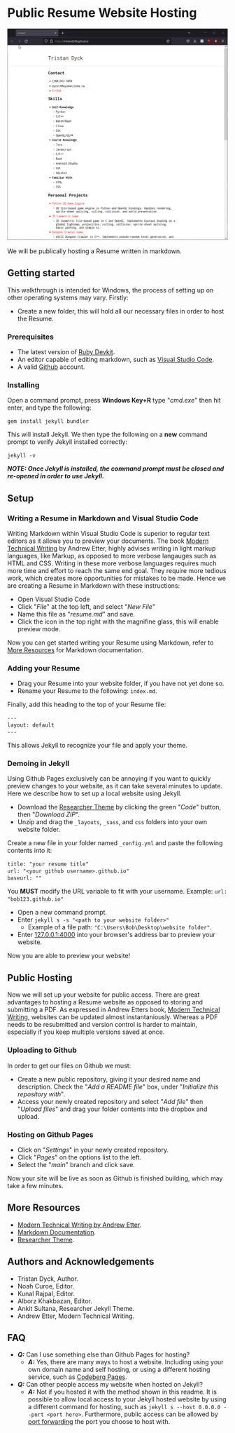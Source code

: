 # Public Resume Website Hosting

![website demo gif](demo.gif)

We will be publically hosting a Resume written in markdown.

## Getting started

This walkthrough is intended for Windows, the process of setting up on other operating systems may vary. Firstly:

- Create a new folder, this will hold all our necessary files in order to host the Resume.

### Prerequisites

- The latest version of [Ruby Devkit](https://rubyinstaller.org/downloads/).
- An editor capable of editing markdown, such as [Visual Studio Code](https://code.visualstudio.com/).
- A valid [Github](https://github.com/) account.

### Installing

Open a command prompt, press **Windows Key+R** type "*cmd.exe*" then hit enter, and type the following:

    gem install jekyll bundler

This will install Jekyll. We then type the following on a **new** command prompt to verify Jekyll installed correctly:

    jekyll -v

***NOTE: Once Jekyll is installed, the command prompt must be closed and re-opened in order to use Jekyll.***

## Setup

### Writing a Resume in Markdown and Visual Studio Code

Writing Markdown within Visual Studio Code is superior to regular text editors as it allows you to preview your documents. The book [Modern Technical Writing](https://github.com/tristand246/tristand246.github.io#more-resources) by Andrew Etter, highly advises writing in light markup languages, like Markup, as opposed to more verbose langauges such as HTML and CSS. Writing in these more verbose languages requires much more time and effort to reach the same end goal. They require more tedious work, which creates more opportunities for mistakes to be made. Hence we are creating a Resume in Markdown with these instructions:

- Open Visual Studio Code
- Click "*File*" at the top left, and select "*New File*"
- Name this file as "*resume.md*" and save.
- Click the icon in the top right with the magnifine glass, this will enable preview mode.

Now you can get started writing your Resume using Markdown, refer to [More Resources](https://github.com/tristand246/tristand246.github.io#more-resources) for Markdown documentation.

### Adding your Resume

- Drag your Resume into your website folder, if you have not yet done so.
- Rename your Resume to the following: `index.md`.

Finally, add this heading to the top of your Resume file:

    ---
    layout: default
    ---

This allows Jekyll to recognize your file and apply your theme.

### Demoing in Jekyll

Using Github Pages exclusively can be annoying if you want to quickly preview changes to your website, as it can take several minutes to update. Here we describe how to set up a local website using Jekyll.

- Download the [Researcher Theme](https://github.com/tristand246/tristand246.github.io#more-resources) by clicking the green "*Code*" button, then "*Download ZIP*".
- Unzip and drag the `_layouts`, `_sass`, and `css` folders into your own website folder.

Create a new file in your folder named `_config.yml` and paste the following contents into it:

    title: "your resume title"
    url: "<your github username>.github.io"
    baseurl: ""

You **MUST** modify the URL variable to fit with your username. Example: `url: "bob123.github.io"`

- Open a new command prompt.
- Enter `jekyll s -s "<path to your website folder>"`
    - Example of a file path: `"C:\Users\Bob\Desktop\website folder"`.
- Enter [127.0.0.1:4000](http://127.0.0.1:4000/) into your browser's address bar to preview your website.

Now you are able to preview your website!

## Public Hosting

Now we will set up your website for public access. There are great advantages to hosting a Resume website as opposed to storing and submitting a PDF. As expressed in Andrew Etters book, [Modern Technical Writing](https://github.com/tristand246/tristand246.github.io#more-resources), websites can be updated almost instantaniously. Whereas a PDF needs to be resubmitted and version control is harder to maintain, especially if you keep multiple versions saved at once.

### Uploading to Github

In order to get our files on Github we must:

- Create a new public repository, giving it your desired name and description. Check the "*Add a README file*" box, under "*Initialize this repository with*".
- Access your newly created repository and select "*Add file*" then "*Upload files*" and drag your folder contents into the dropbox and upload.

### Hosting on Github Pages

- Click on "*Settings*" in your newly created repository.
- Click "*Pages*" on the options list to the left.
- Select the "*main*" branch and click save.

Now your site will be live as soon as Github is finished building, which may take a few minutes.

## More Resources

- [Modern Technical Writing by Andrew Etter](https://www.amazon.ca/Modern-Technical-Writing-Introduction-Documentation-ebook/dp/B01A2QL9SS).
- [Markdown Documentation](https://markdown-guide.readthedocs.io/en/latest/).
- [Researcher Theme](https://github.com/ankitsultana/researcher).

## Authors and Acknowledgements

- Tristan Dyck, Author.
- Noah Curoe, Editor.
- Kunal Rajpal, Editor.
- Alborz Khakbazan, Editor.
- Ankit Sultana, Researcher Jekyll Theme.
- Andrew Etter, Modern Technical Writing.

## FAQ

- ***Q:*** Can I use something else than Github Pages for hosting?
    - ***A:*** Yes, there are many ways to host a website. Including using your own domain name and self hosting, or using a different hosting service, such as [Codeberg Pages](https://codeberg.page/).
- ***Q:*** Can other people access my website when hosted on Jekyll?
    - ***A:*** Not if you hosted it with the method shown in this readme. It is possible to allow local access to your Jekyll hosted website by using a different command for hosting, such as `jekyll s --host 0.0.0.0 --port <port here>`. Furthermore, public access can be allowed by [port forwarding](https://portforward.com/) the port you choose to host with.
